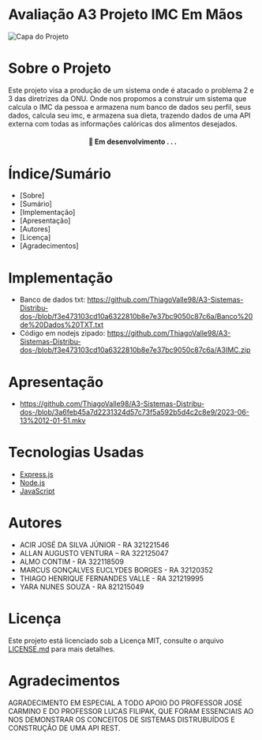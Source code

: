 # Avaliação A3 Projeto IMC Em Mãos


![Capa do Projeto](https://picsum.photos/850/280)

# Sobre o Projeto

Este projeto visa a produção de um sistema onde é atacado o problema 2 e 3 das diretrizes da ONU. 
Onde nos propomos a construir um sistema que calcula o IMC da pessoa e armazena num banco de dados seu perfil, seus dados, calcula seu imc, e armazena sua dieta, trazendo dados de uma API externa com todas as informações calóricas dos alimentos desejados.

<h4 align="center"> 
	🚧  Em desenvolvimento . . .
</h4>

# Índice/Sumário

* [Sobre]
* [Sumário]
* [Implementação]
* [Apresentação]
* [Autores]
* [Licença]
* [Agradecimentos]



# Implementação
* Banco de dados txt: https://github.com/ThiagoValle98/A3-Sistemas-Distribu-dos-/blob/f3e473103cd10a6322810b8e7e37bc9050c87c6a/Banco%20de%20Dados%20TXT.txt
* Código em nodejs zipado: https://github.com/ThiagoValle98/A3-Sistemas-Distribu-dos-/blob/f3e473103cd10a6322810b8e7e37bc9050c87c6a/A3IMC.zip

# Apresentação

* https://github.com/ThiagoValle98/A3-Sistemas-Distribu-dos-/blob/3a6feb45a7d2231324d57c73f5a592b5d4c2c8e9/2023-06-13%2012-01-51.mkv

# Tecnologias Usadas

- [Express.js]([(https://expressjs.com/pt-br/))
- [Node.js](https://nodejs.org/en/)
- [JavaScript](https://www.javascript.com/)



# Autores

* ACIR JOSÉ DA SILVA JÚNIOR - RA 321221546
* ALLAN AUGUSTO VENTURA – RA 322125047
* ALMO CONTIM - RA 322118509
* MARCUS GONÇALVES EUCLYDES BORGES - RA 32120352
* THIAGO HENRIQUE FERNANDES VALLE - RA 321219995
* YARA NUNES SOUZA - RA 821215049



# Licença

Este projeto está licenciado sob a Licença MIT,  consulte o arquivo [LICENSE.md](LICENSE.md) para mais detalhes.

# Agradecimentos
AGRADECIMENTO EM ESPECIAL A TODO APOIO DO PROFESSOR JOSÉ CARMINO E DO PROFESSOR LUCAS FILIPAK, QUE FORAM ESSENCIAIS AO NOS DEMONSTRAR OS CONCEITOS DE SISTEMAS DISTRUBUÍDOS E CONSTRUÇÃO DE UMA API REST.  
